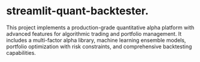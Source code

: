 # streamlit-quant-backtester.
This project implements a production-grade quantitative alpha platform with advanced features for algorithmic trading and portfolio management. It includes a multi-factor alpha library, machine learning ensemble models, portfolio optimization with risk constraints, and comprehensive backtesting capabilities.
